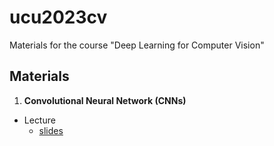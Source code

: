 # ucu2023cv

Materials for the course "Deep Learning for Computer Vision"

## Materials


1.  **Convolutional Neural Network (CNNs)**

  - Lecture
    - [slides](https://github.com/lyubonko/ucu2023cv/raw/main/lectures/lecture1_cnn.pdf)